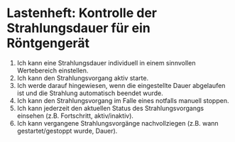 # Lastenheft: Kontrolle der Strahlungsdauer für ein Röntgengerät
1. Ich kann eine Strahlungsdauer individuell in einem sinnvollen Wertebereich einstellen.
2. Ich kann den Strahlungsvorgang aktiv starte.
3. Ich werde darauf hingewiesen, wenn die eingestellte Dauer abgelaufen ist und die Strahlung automatisch beendet wurde.
4. Ich kann den Strahlungsvorgang im Falle eines notfalls manuell stoppen.
5. Ich kann jederzeit den aktuellen Status des Strahlungsvorgangs einsehen (z.B. Fortschritt, aktiv/inaktiv).
6. Ich kann vergangene Strahlungsvorgänge nachvollziegen (z.B. wann gestartet/gestoppt wurde, Dauer).

